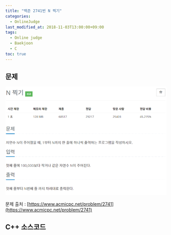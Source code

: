 ```yaml
---
title: "백준 2741번 N 찍기"
categories: 
  - OnlineJudge
last_modified_at: 2018-11-03T13:00:00+09:00
tags: 
  - Online judge
  - Baekjoon
  - C
toc: true
---
```


## 문제

![2741](https://github.com/lesslate/lesslate.github.io/blob/master/assets/img/OnlineJudge/2741.png?raw=true)

문제 출처 : [https://www.acmicpc.net/problem/2741](https://www.acmicpc.net/problem/2741)



## C++ 소스코드


<script src="https://gist.github.com/lesslate/4ec95a03d8c7b3be2b729e07137e8963.js"></script>